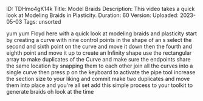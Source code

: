 ID: TDHmo4gK14k
Title: Model Braids
Description: This video takes a quick look at Modeling Braids in Plasticity.
Duration: 60
Version: 
Uploaded: 2023-05-03
Tags: unsorted

yum yum Floyd here with a quick look at
modeling braids and plasticity start by
creating a curve with nine control
points in the shape of an s
select the second and sixth point on the
curve and move it down
then the fourth and eighth point
and move it up to create an Infinity
shape
use the rectangular array to make
duplicates of the Curve
and make sure the endpoints share the
same location by snapping them to each
other
join all the curves into a single curve
then press p on the keyboard to activate
the pipe tool increase the section size
to your liking and commit make two
duplicates and move them into place and
you're all set
add this simple process to your toolkit
to generate braids oh look at the time
